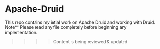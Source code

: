 # Apache-Druid
This repo contains my intial work on Apache Druid and working with Druid.
Note** Please read any file completely before beginning any implementation.

>>>> Content is being reviewed & updated